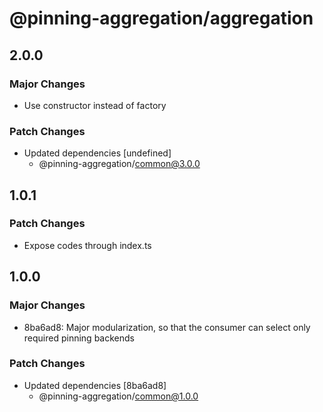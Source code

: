# @pinning-aggregation/aggregation

## 2.0.0

### Major Changes

- Use constructor instead of factory

### Patch Changes

- Updated dependencies [undefined]
  - @pinning-aggregation/common@3.0.0

## 1.0.1

### Patch Changes

- Expose codes through index.ts

## 1.0.0

### Major Changes

- 8ba6ad8: Major modularization, so that the consumer can select only required pinning backends

### Patch Changes

- Updated dependencies [8ba6ad8]
  - @pinning-aggregation/common@1.0.0
